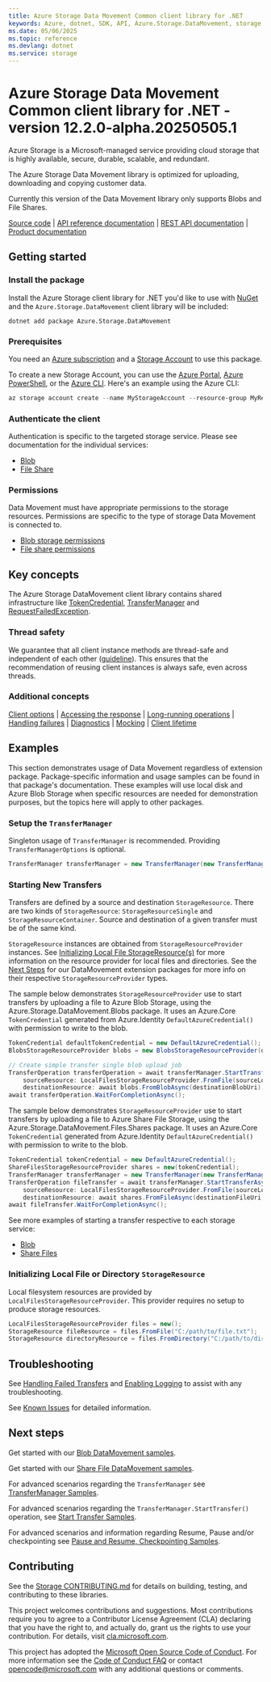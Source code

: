 ```yaml
---
title: Azure Storage Data Movement Common client library for .NET
keywords: Azure, dotnet, SDK, API, Azure.Storage.DataMovement, storage
ms.date: 05/06/2025
ms.topic: reference
ms.devlang: dotnet
ms.service: storage
---
```

# Azure Storage Data Movement Common client library for .NET - version 12.2.0-alpha.20250505.1 


Azure Storage is a Microsoft-managed service providing cloud storage that is
highly available, secure, durable, scalable, and redundant.

The Azure Storage Data Movement library is optimized for uploading, downloading and
copying customer data.

Currently this version of the Data Movement library only supports Blobs and File Shares.

[Source code][source] | [API reference documentation][docs] | [REST API documentation][rest_docs] | [Product documentation][product_docs]

## Getting started

### Install the package

Install the Azure Storage client library for .NET you'd like to use with
[NuGet][nuget] and the `Azure.Storage.DataMovement` client library will be included:

```dotnetcli
dotnet add package Azure.Storage.DataMovement
```

### Prerequisites

You need an [Azure subscription][azure_sub] and a
[Storage Account][storage_account_docs] to use this package.

To create a new Storage Account, you can use the [Azure Portal][storage_account_create_portal],
[Azure PowerShell][storage_account_create_ps], or the [Azure CLI][storage_account_create_cli].
Here's an example using the Azure CLI:

```Powershell
az storage account create --name MyStorageAccount --resource-group MyResourceGroup --location westus --sku Standard_LRS
```

### Authenticate the client

Authentication is specific to the targeted storage service. Please see documentation for the individual services:
- [Blob](https://github.com/Azure/azure-sdk-for-net/tree/main/sdk/storage/Azure.Storage.Blobs/README.md#authenticate-the-client)
- [File Share](https://github.com/Azure/azure-sdk-for-net/tree/main/sdk/storage/Azure.Storage.Files.Shares/README.md#authenticate-the-client)

### Permissions

Data Movement must have appropriate permissions to the storage resources.
Permissions are specific to the type of storage Data Movement is connected to.

- [Blob storage permissions](https://github.com/Azure/azure-sdk-for-net/blob/main/sdk/storage/Azure.Storage.DataMovement.Blobs/README.md#permissions)
- [File share permissions](https://github.com/Azure/azure-sdk-for-net/blob/main/sdk/storage/Azure.Storage.DataMovement.Files.Shares/README.md#permissions)

## Key concepts

The Azure Storage DataMovement client library contains shared infrastructure like
[TokenCredential](https://learn.microsoft.com/dotnet/api/azure.core.tokencredential?view=azure-dotnet), [TransferManager](#setup-the-transfermanager) and [RequestFailedException][RequestFailedException].

### Thread safety
We guarantee that all client instance methods are thread-safe and independent of each other ([guideline](https://azure.github.io/azure-sdk/dotnet_introduction.html#dotnet-service-methods-thread-safety)). This ensures that the recommendation of reusing client instances is always safe, even across threads.

### Additional concepts
<!-- CLIENT COMMON BAR -->
[Client options](https://github.com/Azure/azure-sdk-for-net/blob/main/sdk/core/Azure.Core/README.md#configuring-service-clients-using-clientoptions) |
[Accessing the response](https://github.com/Azure/azure-sdk-for-net/blob/main/sdk/core/Azure.Core/README.md#accessing-http-response-details-using-responset) |
[Long-running operations](https://github.com/Azure/azure-sdk-for-net/blob/main/sdk/core/Azure.Core/README.md#consuming-long-running-operations-using-operationt) |
[Handling failures](https://github.com/Azure/azure-sdk-for-net/blob/main/sdk/core/Azure.Core/README.md#reporting-errors-requestfailedexception) |
[Diagnostics](https://github.com/Azure/azure-sdk-for-net/blob/main/sdk/core/Azure.Core/samples/Diagnostics.md) |
[Mocking](https://learn.microsoft.com/dotnet/azure/sdk/unit-testing-mocking) |
[Client lifetime](https://devblogs.microsoft.com/azure-sdk/lifetime-management-and-thread-safety-guarantees-of-azure-sdk-net-clients/)
<!-- CLIENT COMMON BAR -->

## Examples

This section demonstrates usage of Data Movement regardless of extension package. Package-specific information and usage samples can be found in that package's documentation. These examples will use local disk and Azure Blob Storage when specific resources are needed for demonstration purposes, but the topics here will apply to other packages.

### Setup the `TransferManager`

Singleton usage of `TransferManager` is recommended. Providing `TransferManagerOptions` is optional.

```C# Snippet:CreateTransferManagerSimple_BasePackage
TransferManager transferManager = new TransferManager(new TransferManagerOptions());
```

### Starting New Transfers

Transfers are defined by a source and destination `StorageResource`. There are two kinds of `StorageResource`: `StorageResourceSingle` and `StorageResourceContainer`. Source and destination of a given transfer must be of the same kind.

`StorageResource` instances are obtained from `StorageResourceProvider` instances. See [Initializing Local File StorageResource(s)](#initializing-local-file-storageresource) for more information on the resource provider for local files and directories. See the [Next Steps](#next-steps) for our DataMovement extension packages for more info on their respective `StorageResourceProvider` types.

The sample below demonstrates `StorageResourceProvider` use to start transfers by uploading a file to Azure Blob Storage, using the Azure.Storage.DataMovement.Blobs package. It uses an Azure.Core `TokenCredential` generated from Azure.Identity `DefaultAzureCredential()` with permission to write to the blob.

```C# Snippet:SimpleBlobUpload_BasePackage
TokenCredential defaultTokenCredential = new DefaultAzureCredential();
BlobsStorageResourceProvider blobs = new BlobsStorageResourceProvider(defaultTokenCredential);

// Create simple transfer single blob upload job
TransferOperation transferOperation = await transferManager.StartTransferAsync(
    sourceResource: LocalFilesStorageResourceProvider.FromFile(sourceLocalPath),
    destinationResource: await blobs.FromBlobAsync(destinationBlobUri));
await transferOperation.WaitForCompletionAsync();
```

The sample below demonstrates `StorageResourceProvider` use to start transfers by uploading a file to Azure Share File Storage, using the Azure.Storage.DataMovement.Files.Shares package. It uses an Azure.Core `TokenCredential` generated from Azure.Identity `DefaultAzureCredential()` with permission to write to the blob.

```C# Snippet:SimplefileUpload_Shares
TokenCredential tokenCredential = new DefaultAzureCredential();
ShareFilesStorageResourceProvider shares = new(tokenCredential);
TransferManager transferManager = new TransferManager(new TransferManagerOptions());
TransferOperation fileTransfer = await transferManager.StartTransferAsync(
    sourceResource: LocalFilesStorageResourceProvider.FromFile(sourceLocalFile),
    destinationResource: await shares.FromFileAsync(destinationFileUri));
await fileTransfer.WaitForCompletionAsync();
```

See more examples of starting a transfer respective to each storage service:
- [Blob](https://github.com/Azure/azure-sdk-for-net/tree/main/sdk/storage/Azure.Storage.DataMovement.Blobs#upload)
- [Share Files](https://github.com/Azure/azure-sdk-for-net/tree/main/sdk/storage/Azure.Storage.DataMovement.Files.Shares#upload)

### Initializing Local File or Directory `StorageResource`

Local filesystem resources are provided by `LocalFilesStorageResourceProvider`. This provider requires no setup to produce storage resources.

```csharp
LocalFilesStorageResourceProvider files = new();
StorageResource fileResource = files.FromFile("C:/path/to/file.txt");
StorageResource directoryResource = files.FromDirectory("C:/path/to/dir");
```

## Troubleshooting

See [Handling Failed Transfers](#handling-failed-transfers) and [Enabling Logging](https://learn.microsoft.com/dotnet/azure/sdk/logging) to assist with any troubleshooting.

See [Known Issues](https://github.com/Azure/azure-sdk-for-net/blob/main/sdk/storage/Azure.Storage.DataMovement/KnownIssues.md) for detailed information.

## Next steps

Get started with our [Blob DataMovement samples][blob_samples].

Get started with our [Share File DataMovement samples][share_samples].

For advanced scenarios regarding the `TransferManager` see [TransferManager Samples](https://github.com/Azure/azure-sdk-for-net/blob/main/sdk/storage/Azure.Storage.DataMovement/samples/TransferManager.md).

For advanced scenarios regarding the `TransferManager.StartTransfer()` operation, see [Start Transfer Samples](https://github.com/Azure/azure-sdk-for-net/blob/main/sdk/storage/Azure.Storage.DataMovement/samples/StartTransfer.md).

For advanced scenarios and information regarding Resume, Pause and/or checkpointing see [Pause and Resume, Checkpointing Samples](https://github.com/Azure/azure-sdk-for-net/blob/main/sdk/storage/Azure.Storage.DataMovement/samples/PauseResumeCheckpointing.md).

## Contributing

See the [Storage CONTRIBUTING.md][storage_contrib] for details on building,
testing, and contributing to these libraries.

This project welcomes contributions and suggestions.  Most contributions require
you to agree to a Contributor License Agreement (CLA) declaring that you have
the right to, and actually do, grant us the rights to use your contribution. For
details, visit [cla.microsoft.com][cla].

This project has adopted the [Microsoft Open Source Code of Conduct][coc].
For more information see the [Code of Conduct FAQ][coc_faq]
or contact [opencode@microsoft.com][coc_contact] with any
additional questions or comments.

<!-- LINKS -->
[source]: https://github.com/Azure/azure-sdk-for-net/tree/main/sdk/storage/Azure.Storage.DataMovement/src
[docs]: https://learn.microsoft.com/dotnet/api/azure.storage
[rest_docs]: https://learn.microsoft.com/rest/api/storageservices/
[product_docs]: https://learn.microsoft.com/azure/storage/
[nuget]: https://www.nuget.org/
[storage_account_docs]: https://learn.microsoft.com/azure/storage/common/storage-account-overview
[storage_account_create_ps]: https://learn.microsoft.com/azure/storage/common/storage-quickstart-create-account?tabs=azure-powershell
[storage_account_create_cli]: https://learn.microsoft.com/azure/storage/common/storage-quickstart-create-account?tabs=azure-cli
[storage_account_create_portal]: https://learn.microsoft.com/azure/storage/common/storage-quickstart-create-account?tabs=azure-portal
[azure_cli]: https://learn.microsoft.com/cli/azure
[azure_sub]: https://azure.microsoft.com/free/dotnet/
[auth_credentials]: https://github.com/Azure/azure-sdk-for-net/blob/main/sdk/storage/Azure.Storage.Common/src/StorageSharedKeyCredential.cs
[blobs_examples]: https://github.com/Azure/azure-sdk-for-net/tree/main/sdk/storage/Azure.Storage.DataMovement.Blobs#examples
[RequestFailedException]: https://github.com/Azure/azure-sdk-for-net/tree/main/sdk/core/Azure.Core/src/RequestFailedException.cs
[error_codes]: https://learn.microsoft.com/rest/api/storageservices/common-rest-api-error-codes
[blob_samples]: https://github.com/Azure/azure-sdk-for-net/tree/main/sdk/storage/Azure.Storage.DataMovement.Blobs/samples
[share_samples]: https://github.com/Azure/azure-sdk-for-net/tree/main/sdk/storage/Azure.Storage.DataMovement.Files.Shares/samples
[storage_contrib]: https://github.com/Azure/azure-sdk-for-net/blob/main/sdk/storage/CONTRIBUTING.md
[cla]: https://cla.microsoft.com
[coc]: https://opensource.microsoft.com/codeofconduct/
[coc_faq]: https://opensource.microsoft.com/codeofconduct/faq/
[coc_contact]: mailto:opencode@microsoft.com

